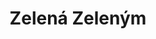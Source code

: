﻿---
title: "Zelená Zeleným"
details: Velký profilový text, můj tehdejší pohled na stav a vývoj zdaleka nejen stavu životného prostředí, snaha o modernizaci republiky.
year: 2020
attachments: assets/uploads/ekonom-zelena-zelenym.pdf
tag: how-we-were
---